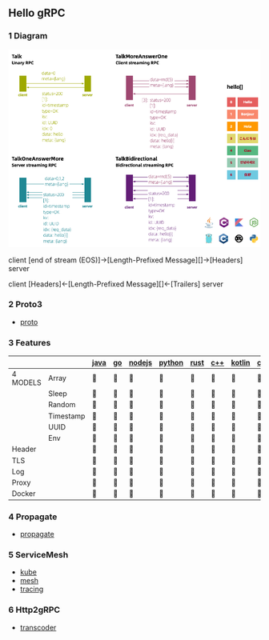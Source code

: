 ## Hello gRPC

### 1 Diagram
![](img/grpc_diagram.png)

client [end of stream (EOS)]->[Length-Prefixed Message][]->[Headers] server

client [Headers]<-[Length-Prefixed Message][]<-[Trailers] server

### 2 Proto3
- [proto](grpc/proto)

### 3 Features

| | | [java](grpc/hello-grpc-java) | [go](grpc/hello-grpc-go) | [nodejs](grpc/hello-grpc-) | [python](grpc/hello-grpc-python) | [rust](grpc/hello-grpc-rust) | [c++](grpc/hello-grpc-cpp) | [kotlin](grpc/hello-grpc-kotlin) | [c#](grpc/hello-grpc-csharp) |
| ------ | ------ | -------- | ---- | ------ | ------ | ---- | ---- | ------ | ------ |
| 4 MODELS | Array | :apple: | :apple: | :apple: | :apple: | :apple: | :apple: | :apple: | :apple: |
| | Sleep | :apple: | :apple: | :apple: | :apple: | :apple: | :apple: | :apple: | :apple: |
| | Random | :apple: | :apple: | :apple: | :apple: | :apple: | :apple: | :apple: | :apple: |
| | Timestamp | :apple: | :apple: | :apple: | :apple: | :apple: | :apple: | :apple: | :apple: |
| | UUID | :apple: | :apple: | :apple: | :apple: | :apple: | :green_apple: | :apple: | :apple: |
| | Env | :apple: | :apple: | :apple: | :apple: | :apple: | :green_apple: | :apple: | :apple: |
| Header | | :apple: | :apple: | :apple: | :apple: | :apple: | :green_apple: | :apple: | :apple: |
| TLS | | :apple: | :apple: | :apple: | :apple: | :green_apple: | :green_apple: | :green_apple: | :green_apple: |
| Log | | :apple: | :apple: | :apple: | :apple: | :apple: | :green_apple: | :green_apple: | :green_apple: |
| Proxy | | :apple: | :apple: | :apple: | :apple: | :apple: | :green_apple: | :green_apple: | :green_apple: |
| Docker | | :apple: | :apple: | :apple: | :apple: | :apple: | :green_apple: | :apple: | :apple: |

### 4 Propagate
- [propagate](grpc/propagate)

### 5 ServiceMesh
- [kube](kube)
- [mesh](mesh)
- [tracing](tracing)

### 6 Http2gRPC
- [transcoder](transcoder)